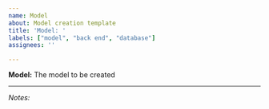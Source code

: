 ```yaml
---
name: Model
about: Model creation template
title: 'Model: '
labels: ["model", "back end", "database"]
assignees: ''

---
```


**Model:**
The model to be created

---
*Notes:*
